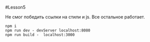 #Lesson5

Не смог победить ссылки на стили и js. Все остальное работает.

```
npm i
npm run dev - devServer localhost:8080
npm run build -  localhost:3000
```
